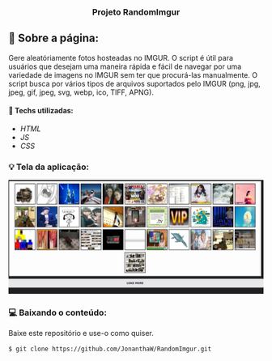 <h3 align="center">
  Projeto RandomImgur
</h3>

## :rocket: Sobre a página:

Gere aleatóriamente fotos hosteadas no IMGUR. O script é útil para usuários que desejam uma maneira rápida e fácil de navegar por uma variedade de imagens no IMGUR sem ter que procurá-las manualmente.
O script busca por vários tipos de arquivos suportados pelo IMGUR (png, jpg, jpeg, gif, jpeg, svg, webp, ico, TIFF, APNG).

#### :wrench: Techs utilizadas:
* _HTML_
* _JS_
* _CSS_

### :bulb: Tela da aplicação:

<p align="center">
  <img src="https://github.com/JonanthaW/RandomImgur/blob/main/assets/example1.jpg">
</p>

### :computer: Baixando o conteúdo:

<p>Baixe este repositório e use-o como quiser. </p>

```bash
$ git clone https://github.com/JonanthaW/RandomImgur.git
```
